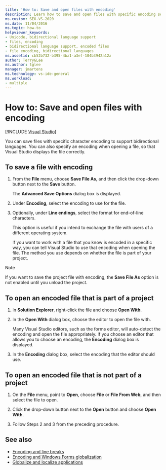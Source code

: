 ```yaml
---
title: 'How to: Save and open files with encoding'
description: Learn how to save and open files with specific encoding so, when you open the file, Visual Studio displays the file correctly.
ms.custom: SEO-VS-2020
ms.date: 11/04/2016
ms.topic: how-to
helpviewer_keywords:
- Unicode, bidirectional language support
- files, encoding
- bidirectional language support, encoded files
- file encoding, bidirectional languages
ms.assetid: cb52b732-b395-4ba1-a3ef-104b3942a12a
author: TerryGLee
ms.author: tglee
manager: jmartens
ms.technology: vs-ide-general
ms.workload:
- multiple
---
```

# How to: Save and open files with encoding

 [!INCLUDE [Visual Studio](~/includes/applies-to-version/vs-not-mac.md)]

You can save files with specific character encoding to support bidirectional languages. You can also specify an encoding when opening a file, so that Visual Studio displays the file correctly.

## To save a file with encoding

1. From the **File** menu, choose **Save File As**, and then click the drop-down button next to the **Save** button.

     The **Advanced Save Options** dialog box is displayed.

2. Under **Encoding**, select the encoding to use for the file.

3. Optionally, under **Line endings**, select the format for end-of-line characters.

     This option is useful if you intend to exchange the file with users of a different operating system.

     If you want to work with a file that you know is encoded in a specific way, you can tell Visual Studio to use that encoding when opening the file. The method you use depends on whether the file is part of your project.

> [!NOTE]
> If you want to save the project file with encoding, the **Save File As** option is not enabled until you unload the project.

## To open an encoded file that is part of a project

1. In **Solution Explorer**, right-click the file and choose **Open With**.

2. In the **Open With** dialog box, choose the editor to open the file with.

     Many Visual Studio editors, such as the forms editor, will auto-detect the encoding and open the file appropriately. If you choose an editor that allows you to choose an encoding, the **Encoding** dialog box is displayed.

3. In the **Encoding** dialog box, select the encoding that the editor should use.

## To open an encoded file that is not part of a project

1. On the **File** menu, point to **Open**, choose **File** or **File From Web**, and then select the file to open.

2. Click the drop-down button next to the **Open** button and choose **Open With**.

3. Follow Steps 2 and 3 from the preceding procedure.

## See also

- [Encoding and line breaks](encodings-and-line-breaks.md)
- [Encoding and Windows Forms globalization](/dotnet/framework/winforms/advanced/encoding-and-windows-forms-globalization)
- [Globalize and localize applications](../ide/globalizing-and-localizing-applications.md)
